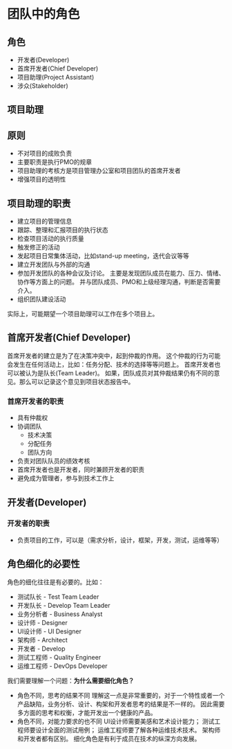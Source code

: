# 团队中的角色

## 角色
- 开发者(Developer)
- 首席开发者(Chief Developer)
- 项目助理(Project Assistant)
- 涉众(Stakeholder)

## 项目助理

## 原则
- 不对项目的成败负责
- 主要职责是执行PMO的规章
- 项目助理的考核方是项目管理办公室和项目团队的首席开发者
- 增强项目的透明性

## 项目助理的职责

- 建立项目的管理信息
- 跟踪、整理和汇报项目的执行状态
- 检查项目活动的执行质量
- 触发修正的活动
- 发起项目日常集体活动，比如stand-up meeting，迭代会议等等
- 建立开发团队与外部的沟通
- 参加开发团队的各种会议及讨论。
  主要是发现团队成员在能力、压力、情绪、协作等方面上的问题。
	并与团队成员、PMO和上级经理沟通，判断是否需要介入。
- 组织团队建设活动

实际上，可能期望一个项目助理可以工作在多个项目上。

## 首席开发者(Chief Developer)
首席开发者的建立是为了在决策冲突中，起到仲裁的作用。
这个仲裁的行为可能会发生在任何活动上，比如：任务分配、技术的选择等等问题上。
首席开发者也可以被认为是队长(Team Leader)。
如果，团队成员对其仲裁结果仍有不同的意见。那么可以记录这个意见到项目状态报告中。

### 首席开发者的职责

- 具有仲裁权
- 协调团队
  - 技术决策
  - 分配任务
  - 团队方向
- 负责对团队队员的绩效考核
- 首席开发者也是开发者，同时兼顾开发者的职责
- 避免成为管理者，参与到技术工作上

## 开发者(Developer)

### 开发者的职责

- 负责项目的工作，可以是（需求分析，设计，框架，开发，测试，运维等等）

## 角色细化的必要性
角色的细化往往是有必要的。比如：
- 测试队长 - Test Team Leader
- 开发队长 - Develop Team Leader
- 业务分析者 - Business Analyst
- 设计师 - Designer
- UI设计师 - UI Designer
- 架构师 - Architect
- 开发者 - Develop
- 测试工程师 - Quality Engineer
- 运维工程师 - DevOps Developer

我们需要理解一个问题：**为什么需要细化角色？**
- 角色不同，思考的结果不同
  理解这一点是非常重要的，对于一个特性或者一个产品缺陷，业务分析、设计、构架和开发者思考的结果是不一样的。
  因此需要多方面的思考和权衡，才能开发出一个健康的产品。
- 角色不同，对能力要求的也不同
  UI设计师需要美感和艺术设计能力；
  测试工程师要设计全面的测试用例；
  运维工程师要了解各种运维技术技术。
  架构师和开发者都有区别。
  细化角色是有利于成员在技术的纵深方向发展。
